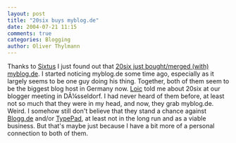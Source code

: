 ```yaml
---
layout: post
title: "20six buys myblog.de"
date: 2004-07-21 11:15
comments: true
categories: Blogging
author: Oliver Thylmann
---
```



Thanks to [Sixtus](http://www.sixtus.net/index/P216/) I just found out that [20six just bought/merged (with) myblog.de](http://www.20six.de/news). I started noticing myblog.de some time ago, especially as it largely seems to be one guy doing his thing. Together, both of them seem to be the biggest blog host in Germany now. [Loic](http://www.loiclemeur.com/) told me about 20six at our blogger meeting in DÃ¼sseldorf. I had never heard of them before, at least not so much that they were in my head, and now, they grab myblog.de. Weird. I somehow still don't believe that they stand a chance against [Blogg.de](http://www.blogg.de/) and/or [TypePad](http://www.typepad.com/), at least not in the long run and as a viable business. But that's maybe just because I have a bit more of a personal connection to both of them.


